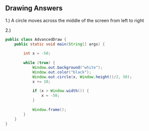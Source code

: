 ## Drawing Answers

1.) A circle moves across the middle of the screen from left to right

2.)

```java
public class AdvancedDraw {
	public static void main(String[] args) {
		
		int x = -50;
		
		while (true) {
			Window.out.background("white");
			Window.out.color("black");
			Window.out.circle(x, Window.height()/2, 50);
			x += 10;
			
			if (x > Window.width()) {
				x = -50;
			}
			
			Window.frame();
		}
	}
}
```
